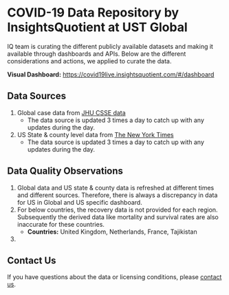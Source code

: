 # COVID-19 Data Repository by InsightsQuotient at UST Global
IQ team is curating the different publicly available datasets and making it available through dashboards and APIs. Below are the different considerations and actions, we applied to curate the data.

**Visual Dashboard:**
https://covid19live.insightsquotient.com/#/dashboard

## Data Sources
1. Global case data from [JHU CSSE data](https://github.com/CSSEGISandData/COVID-19)
    - The data source is updated 3 times a day to catch up with any updates during the day.
2. US State & county level data from [The New York Times](https://github.com/nytimes/covid-19-data)
    - The data source is updated 3 times a day to catch up with any updates during the day.

## Data Quality Observations
1. Global data and US state & county data is refreshed at different times and different sources. Therefore, there is always a discrepancy in data for US in Global and US specific dashboard.
2. For below countries, the recovery data is not provided for each region. Subsequently the derived data like mortality and survival rates are also inaccurate for these countries.
    - **Countries:** United Kingdom, Netherlands, France, Tajikistan
3. 

## Contact Us
If you have questions about the data or licensing conditions, please [contact us](https://www.insightsquotient.com/contact). 
